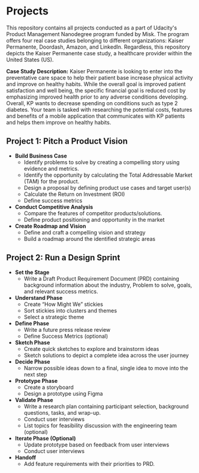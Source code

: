 # Projects
This repository contains all projects conducted as a part of Udacity's Product Management Nanodegree program funded by Misk. The program offers four real case studies belonging to different organizations: Kaiser Permanente, Doordash, Amazon, and LinkedIn. Regardless, this repository depicts the Kaiser Permanente case study, a healthcare provider within the United States (US).

**Case Study Description:** Kaiser Permanente is looking to enter into the preventative care space to help their patient base increase physical activity and improve on healthy habits. While the overall goal is improved patient satisfaction and well being, the specific financial goal is reduced cost by emphasizing improved health prior to any adverse conditions developing. Overall, KP wants to decrease spending on conditions such as type 2 diabetes.
Your team is tasked with researching the potential costs, features and benefits of a mobile application that communicates with KP patients and helps them improve on healthy habits.

## **Project 1: Pitch a Product Vision**
- **Build Business Case**
  - Identify problems to solve by creating a compelling story using evidence and metrics.
  - Identify the opportunity by calculating the Total Addressable Market (TAM) for the product.
  - Design a proposal by defining product use cases and target user(s)
  - Calculate the Return on Investment (ROI)
  - Define success metrics
- **Conduct Competitive Analysis**
  - Compare the features of competitor products/solutions.
  - Define product positioning and opportunity in the market
- **Create Roadmap and Vision**
  - Define and craft a compelling vision and strategy
  - Build a roadmap around the identified strategic areas
## Project 2: Run a Design Sprint
- **Set the Stage**
  - Write a Draft Product Requirement Document (PRD) containing background information about the industry, Problem to solve, goals, and relevant success metrics.
- **Understand Phase**
  - Create “How Might We” stickies
  - Sort stickies into clusters and themes
  - Select a strategic theme
- **Define Phase**
  - Write a future press release review
  - Define Success Metrics (optional)
- **Sketch Phase**
  - Create quick sketches to explore and brainstorm ideas
  - Sketch solutions to depict a complete idea across the user journey
- **Decide Phase**
  - Narrow possible ideas down to a final, single idea to move into the next step
- **Prototype Phase**
  - Create a storyboard
  - Design a prototype using Figma
- **Validate Phase**
  - Write a research plan containing participant selection, background questions, tasks, and wrap-up.
  - Conduct user interviews
  - List topics for feasibility discussion with the engineering team (optional)
- **Iterate Phase (Optional)**
  - Update prototype based on feedback from user interviews
  - Conduct user interviews
- **Handoff**
  - Add feature requirements with their priorities to PRD.
